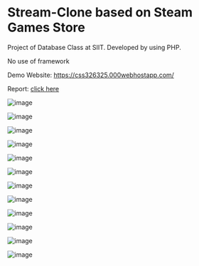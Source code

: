 # Stream-Clone based on Steam Games Store

Project of Database Class at SIIT. Developed by using PHP.

No use of framework

Demo Website: https://css326325.000webhostapp.com/

Report: <a href="https://docs.google.com/document/d/1FVhAe921jUa6YXQeSvpuJXhKK0WJfAkFHtXKGsFH7PE/edit?usp=sharing"> click here</a>

![image](https://user-images.githubusercontent.com/84672001/199385642-43d8e87f-abe8-4ef2-9679-82a478b0f363.png)

![image](https://user-images.githubusercontent.com/84672001/199385752-acbc6844-9e9e-46f2-bd7f-164f5ad0e71f.png)

![image](https://user-images.githubusercontent.com/84672001/199385776-43b5a438-c529-4d71-aeda-3513f688c4a2.png)

![image](https://user-images.githubusercontent.com/84672001/199385931-0c0a637d-2107-429b-a544-1f298eae337c.png)

![image](https://user-images.githubusercontent.com/84672001/199385957-eee5045d-b0ef-4a7e-85a9-cb5f1172a6af.png)

![image](https://user-images.githubusercontent.com/84672001/199386008-ecbd279e-c98b-438d-8058-291baec98a60.png)

![image](https://user-images.githubusercontent.com/84672001/199386040-3872e833-d4a0-4e7a-a59e-1e396f158c7e.png)

![image](https://user-images.githubusercontent.com/84672001/199386100-b7900ea2-1402-4a0c-8493-079f747ae7f8.png)

![image](https://user-images.githubusercontent.com/84672001/199386214-a43840bd-3cc1-4ee6-b40a-627126c6312b.png)

![image](https://user-images.githubusercontent.com/84672001/199386272-e3892837-c525-4bf7-b15c-fe16e9981a13.png)

![image](https://user-images.githubusercontent.com/84672001/199386304-c65a5fa0-322f-4e32-8b03-8deafa788014.png)

![image](https://user-images.githubusercontent.com/84672001/199386324-1e844beb-ae78-4274-98bd-8a46def7b65e.png)
